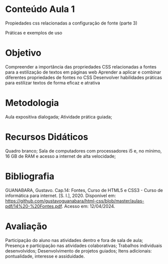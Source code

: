 # Conteúdo Aula 1

Propiedades css relacionadas a configuração de fonte (parte 3)

Práticas e exemplos de uso

# Objetivo

Compreender a importância das propriedades CSS relacionadas a fontes para a estilização de textos em páginas web
Aprender a aplicar e combinar diferentes propriedades de fontes no CSS
Desenvolver habilidades práticas para estilizar textos de forma eficaz e atrativa

# Metodologia

Aula expositiva dialogada; Atividade prática guiada; 

# Recursos Didáticos

Quadro branco; Sala de computadores com processadores i5 e, no mínimo, 16 GB de RAM e acesso a internet de alta velocidade; 

# Bibliografia

GUANABARA, Gustavo. Cap.14: Fontes, Curso de HTML5 e CSS3 - Curso de informática para internet. [S. l.], 2020. Disponível em: https://github.com/gustavoguanabara/html-css/blob/master/aulas-pdf/14%20-%20Fontes.pdf. Acesso em: 12/04/2024.

# Avaliação

Participação do aluno nas atividades dentro e fora de sala de aula; 
Presença e participação nas atividades colaborativas; 
Trabalhos individuais desenvolvidos; 
Desenvolvimento de projetos guiados; 
Itens adicionais: pontualidade, interesse e assiduidade.
